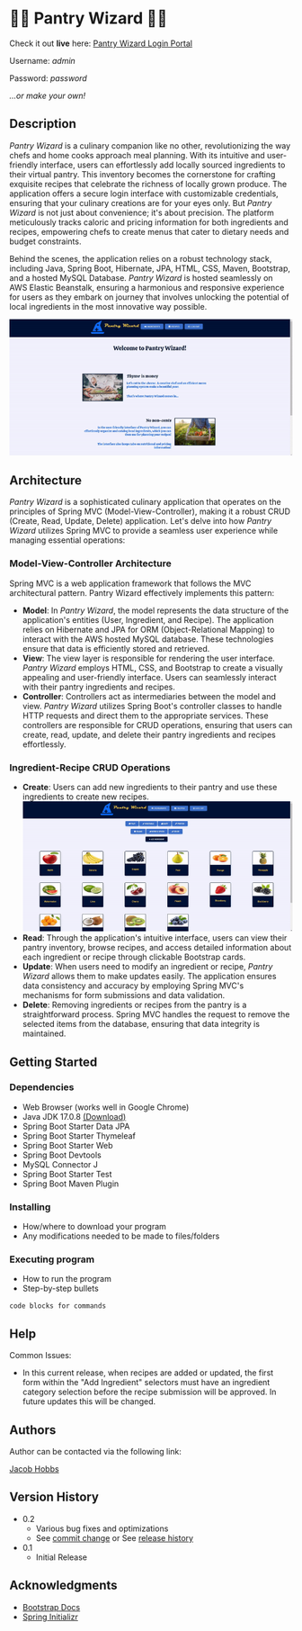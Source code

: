# 🧙🏽 Pantry Wizard 🧙🏽
Check it out **live** here: [Pantry Wizard Login Portal](https://bit.ly/pantry-wizard)

Username: _admin_ 

Password: _password_

_...or make your own!_

## Description

_Pantry Wizard_ is a culinary companion like no other, revolutionizing the way chefs and home cooks approach meal planning. With its intuitive and user-friendly interface, users can effortlessly add locally sourced ingredients to their virtual pantry. This inventory becomes the cornerstone for crafting exquisite recipes that celebrate the richness of locally grown produce. The application offers a secure login interface with customizable credentials, ensuring that your culinary creations are for your eyes only. But _Pantry Wizard_ is not just about convenience; it's about precision. The platform meticulously tracks caloric and pricing information for both ingredients and recipes, empowering chefs to create menus that cater to dietary needs and budget constraints. 

Behind the scenes, the application relies on a robust technology stack, including Java, Spring Boot, Hibernate, JPA, HTML, CSS, Maven, Bootstrap, and a hosted MySQL Database. _Pantry Wizard_ is hosted seamlessly on AWS Elastic Beanstalk, ensuring a harmonious and responsive experience for users as they embark on journey that involves unlocking the potential of local ingredients in the most innovative way possible.

<img src="https://github.com/Jacob-Hobbs/Pantry-Wizard/blob/master/src/main/resources/static/overview.gif">

## Architecture

_Pantry Wizard_ is a sophisticated culinary application that operates on the principles of Spring MVC (Model-View-Controller), making it a robust CRUD (Create, Read, Update, Delete) application. Let's delve into how _Pantry Wizard_ utilizes Spring MVC to provide a seamless user experience while managing essential operations:

### Model-View-Controller Architecture
Spring MVC is a web application framework that follows the MVC architectural pattern. Pantry Wizard effectively implements this pattern:
* **Model**: In _Pantry Wizard_, the model represents the data structure of the application's entities (User, Ingredient, and Recipe). The application relies on Hibernate and JPA for ORM (Object-Relational Mapping) to interact with the AWS hosted MySQL database. These technologies ensure that data is efficiently stored and retrieved.
* **View**: The view layer is responsible for rendering the user interface. _Pantry Wizard_ employs HTML, CSS, and Bootstrap to create a visually appealing and user-friendly interface. Users can seamlessly interact with their pantry ingredients and recipes.
* **Controller**: Controllers act as intermediaries between the model and view. _Pantry Wizard_ utilizes Spring Boot's controller classes to handle HTTP requests and direct them to the appropriate services. These controllers are responsible for CRUD operations, ensuring that users can create, read, update, and delete their pantry ingredients and recipes effortlessly.

### Ingredient-Recipe CRUD Operations
* **Create**: Users can add new ingredients to their pantry and use these ingredients to create new recipes.
  <img src="https://github.com/Jacob-Hobbs/Pantry-Wizard/blob/master/src/main/resources/static/addIngredient.gif">
* **Read**: Through the application's intuitive interface, users can view their pantry inventory, browse recipes, and access detailed information about each ingredient or recipe through clickable Bootstrap cards.
* **Update**: When users need to modify an ingredient or recipe, _Pantry Wizard_ allows them to make updates easily. The application ensures data consistency and accuracy by employing Spring MVC's mechanisms for form submissions and data validation.
* **Delete**: Removing ingredients or recipes from the pantry is a straightforward process. Spring MVC handles the request to remove the selected items from the database, ensuring that data integrity is maintained.

## Getting Started

### Dependencies

* Web Browser (works well in Google Chrome)
* Java JDK 17.0.8 [(Download)](https://www.oracle.com/java/technologies/javase/jdk17-archive-downloads.html)
* Spring Boot Starter Data JPA
* Spring Boot Starter Thymeleaf
* Spring Boot Starter Web
* Spring Boot Devtools
* MySQL Connector J
* Spring Boot Starter Test
* Spring Boot Maven Plugin

### Installing

* How/where to download your program
* Any modifications needed to be made to files/folders

### Executing program

* How to run the program
* Step-by-step bullets
```
code blocks for commands
```

## Help

Common Issues:
* In this current release, when recipes are added or updated, the first form within the "Add Ingredient" selectors must have an ingredient category selection before the recipe submission will be approved. In future updates this will be changed. 

## Authors

Author can be contacted via the following link:

[Jacob Hobbs](https://www.linkedin.com/in/jacobrayhobbs/)

## Version History

* 0.2
    * Various bug fixes and optimizations
    * See [commit change]() or See [release history]()
* 0.1
    * Initial Release

## Acknowledgments

* [Bootstrap Docs](https://getbootstrap.com/docs/5.0/getting-started/introduction/)
* [Spring Initializr](https://start.spring.io/)

